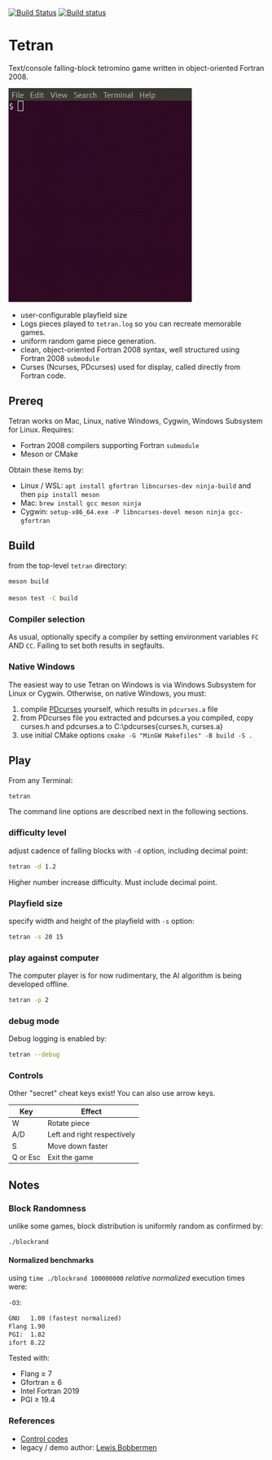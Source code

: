 [![Build Status](https://travis-ci.com/fortran-gaming/tetran.svg?branch=master)](https://travis-ci.com/fortran-gaming/tetran)
[![Build status](https://ci.appveyor.com/api/projects/status/bhta29i7fvgl90ig?svg=true)](https://ci.appveyor.com/project/scivision/tetran)

# Tetran

Text/console falling-block tetromino game written in object-oriented Fortran 2008.

![Tetran gameplay demo](doc/tetran.gif)

* user-configurable playfield size
* Logs pieces played to `tetran.log` so you can recreate memorable games.
* uniform random game piece generation.
* clean, object-oriented Fortran 2008 syntax, well structured using Fortran 2008 `submodule`
* Curses (Ncurses, PDcurses) used for display, called directly from Fortran code.

## Prereq

Tetran works on Mac, Linux, native Windows, Cygwin, Windows Subsystem for Linux.
Requires:

* Fortran 2008 compilers supporting Fortran `submodule`
* Meson or CMake

Obtain these items by:

* Linux / WSL: `apt install gfortran libncurses-dev ninja-build` and then `pip install meson`
* Mac: `brew install gcc meson ninja`
* Cygwin: `setup-x86_64.exe -P libncurses-devel meson ninja gcc-gfortran`

## Build

from the top-level `tetran` directory:

```bash
meson build

meson test -C build
```


### Compiler selection

As usual, optionally specify a compiler by setting environment variables `FC` AND `CC`.
Failing to set both results in segfaults.

### Native Windows

The easiest way to use Tetran on Windows is via Windows Subsystem for Linux or Cygwin.
Otherwise, on native Windows, you must:

1. compile [PDcurses](https://pdcurses.sourceforge.io/) yourself, which results in `pdcurses.a` file
2. from PDcurses file you extracted and pdcurses.a you compiled, copy curses.h and pdcurses.a to C:\pdcurses\{curses.h, curses.a}
3. use initial CMake options `cmake -G "MinGW Makefiles" -B build -S .`

## Play

From any Terminal:

```bash
tetran
```

The command line options are described next in the following sections.

### difficulty level

adjust cadence of falling blocks with `-d` option, including decimal point:

```bash
tetran -d 1.2
```

Higher number increase difficulty. Must include decimal point.

### Playfield size

specify width and height of the playfield with `-s` option:

```bash
tetran -s 20 15
```

### play against computer

The computer player is for now rudimentary, the AI algorithm is being developed offline.

```bash
tetran -p 2
```

### debug mode

Debug logging is enabled by:

```bash
tetran --debug
```

### Controls

Other "secret" cheat keys exist! You can also use arrow keys.

  Key      |  Effect
-----------|-----------------------------
  W        | Rotate piece
  A/D      | Left and right respectively
  S        | Move down faster
  Q or Esc | Exit the game

## Notes

### Block Randomness

unlike some games, block distribution is uniformly random as confirmed by:

    ./blockrand

#### Normalized benchmarks

using `time ./blockrand 100000000` *relative normalized* execution times were:

`-O3`:

    GNU   1.00 (fastest normalized)
    Flang 1.90
    PGI:  1.82
    ifort 8.22

Tested with:

* Flang &ge; 7
* Gfortran &ge; 6
* Intel Fortran 2019
* PGI &ge; 19.4


### References

* [Control codes](https://en.wikipedia.org/wiki/C0_and_C1_control_codes)
* legacy / demo author:   [Lewis Bobbermen](https://github.com/lewisjb)
